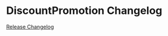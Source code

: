 # DiscountPromotion Changelog

[Release Changelog](https://github.com/spryker/discount-promotion/releases)
